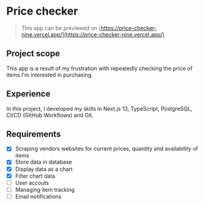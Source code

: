 # Price checker

> This app can be previewed on [https://price-checker-nine.vercel.app/](https://price-checker-nine.vercel.app/)

## Project scope

This app is a result of my frustration with repeatedly checking the price of items I'm interested in purchasing.

## Experience

In this project, I developed my skills in Next.js 13, TypeScript, PostgreSQL, CI/CD (GitHub Workflows) and Git.

## Requirements

-   [x] Scraping vendors websites for current prices, quantity and availability of items
-   [x] Store data in database
-   [x] Display data as a chart
-   [x] Filter chart data
-   [ ] User accouts
-   [ ] Managing item tracking
-   [ ] Email notifications
